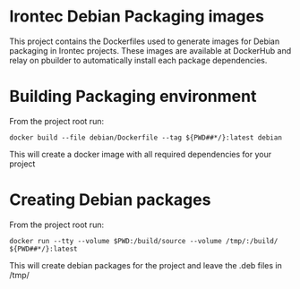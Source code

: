# Irontec Debian Packaging images

This project contains the Dockerfiles used to generate images for Debian packaging in Irontec projects.
These images are available at DockerHub and relay on pbuilder to automatically install each package dependencies.

# Building Packaging environment
From the project root run:

    docker build --file debian/Dockerfile --tag ${PWD##*/}:latest debian

This will create a docker image with all required dependencies for your project

# Creating Debian packages
From the project root run:

    docker run --tty --volume $PWD:/build/source --volume /tmp/:/build/ ${PWD##*/}:latest

This will create debian packages for the project and leave the .deb files in /tmp/

